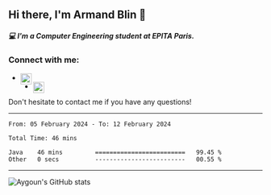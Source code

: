 ## Hi there, I'm Armand Blin 👋 

##### 💻 I'm a Computer Engineering student at EPITA Paris.

### Connect with me:
- [<img align="left" alt="armand blin | Linkedin" width="22px" src="https://cdn-icons-png.flaticon.com/512/174/174857.png" />][linkedin]
- [<img align="left" alt="armand blin | discord" width="22px" src="https://upload.wikimedia.org/wikipedia/fr/thumb/4/4f/Discord_Logo_sans_texte.svg/1818px-Discord_Logo_sans_texte.svg.png" />][discord]

Don't hesitate to contact me if you have any questions!
<br />

---
<!--START_SECTION:waka-->

```last_7_days
From: 05 February 2024 - To: 12 February 2024

Total Time: 46 mins

Java    46 mins         =========================   99.45 %
Other   0 secs          -------------------------   00.55 %
```

<!--END_SECTION:waka-->
---
![Aygoun's GitHub stats](https://github-readme-stats.vercel.app/api?username=aygoun&theme=swift&hide=stars,prs,issues,contribs)

[linkedin]: https://www.linkedin.com/in/armandblin/
[discord]: https://discordapp.com/users/armandb
